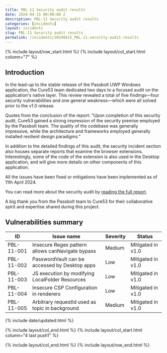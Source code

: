 ```yaml
---
title: PBL-11 Security audit results
date: 2024-04-15 00:00:00 Z
description: PBL-11 Security audit results
categories: [incidents]
layout: incidents
slug: PBL-11 Security audit results
permalink: /incidents/20240415_PBL-11-security-audit-results
---
```


{% include layout/row_start.html %}
{% include layout/col_start.html column="7" %}

## Introduction

In the lead-up to the stable release of the Passbolt UWP Windows application, the Cure53 team dedicated two days to a focused audit on the application's native layer. This review revealed a total of five findings—four security vulnerabilities and one general weakness—which were all solved prior to the v1.0 release.

Quotes from the conclusion of the report: “Upon completion of this security audit, Cure53 gained a strong impression of the security premise employed by the Passbolt team. The quality of the codebase was generally impressive, while the architecture and frameworks employed generally installed resilient design paradigms.”

In addition to the detailed findings of this audit, the security incident section also houses separate reports that examine the browser extensions. Interestingly, some of the code of the extension is also used in the Desktop application, and will give more details on other components of this application.

All the issues have been fixed or mitigations have been implemented as of 11th April 2024.

You can read more about the security audit by [reading the full report](/assets/files/PBL-11-report.pdf).

A big thank you from the Passbolt team to Cure53 for their collaborative spirit and expertise shared during this project.

## Vulnerabilities summary

<table class="table-parameters">
  <thead>
    <tr>
      <th>ID</th>
      <th>Issue name</th>
      <th>Severity</th>
      <th>Status</th>
    </tr>
  </thead>
  <tbody>
    <tr>
      <td>PBL-11-001</td>
      <td>Insecure Regex pattern allows canNavigate bypass</td>
      <td>Medium</td>
      <td>Mitigated in v1.0</td>
    </tr>
    <tr>
      <td>PBL-11-002</td>
      <td>PasswordVault can be accessed by Desktop apps</td>
      <td>Low</td>
      <td>Mitigated in v1.0</td>
    </tr>
    <tr>
      <td>PBL-11-003</td>
      <td>JS execution by modifying LocalFolder Resources</td>
      <td>Low</td>
      <td>Mitigated in v1.0</td>
    </tr>
    <tr>
      <td>PBL-11-004</td>
      <td>Insecure CSP Configuration in renderers</td>
      <td>Low</td>
      <td>Mitigated in v1.0</td>
    </tr>
    <tr>
      <td>PBL-11-005</td>
      <td>Arbitrary requestId used as topic in background</td>
      <td>Medium</td>
      <td>Mitigated in v1.0</td>
    </tr>
  </tbody>
</table>

{% include date/updated.html %}

{% include layout/col_end.html %}
{% include layout/col_start.html column="4 last push1" %}

{% include layout/col_end.html %}
{% include layout/row_end.html %}